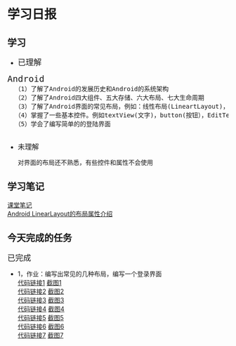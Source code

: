 # 学习日报

## 学习

* <font size=4>已理解</font>
<pre>
<font size=5>Android</font>
  （1）了解了Android的发展历史和Android的系统架构
  （2）了解了Android四大组件、五大存储、六大布局、七大生命周期
  （3）了解了Android界面的常见布局，例如：线性布局(LineartLayout)，相对布局(RelativeLayout)，相对布局(RelativeLayout)等
  （4）掌握了一些基本控件。例如textView(文字)，button(按钮），EditText(文本输入)，imageView(图片)，progressBar(进度条)
  （5）学会了编写简单的的登陆界面
   
</pre>

* <font size=3.5>未理解</font>

    对界面的布局还不熟悉，有些控件和属性不会使用

## 学习笔记
[课堂笔记](https://blog.csdn.net/jinmie0193/article/details/81806393)   
[Android LinearLayout的布局属性介绍](https://blog.csdn.net/jinmie0193/article/details/81806393)





## 今天完成的任务

<font size=4>已完成</font>
* 1，作业：编写出常见的几种布局，编写一个登录界面  
[代码链接1](https://github.com/zhaoanxiang/summertraing/blob/master/0806/buju1.xml)    [截图1](https://github.com/zhaoanxiang/summertraing/blob/master/0806/%E5%9B%BE1.png)   
[代码链接2](https://github.com/zhaoanxiang/summertraing/blob/master/0806/buju2.xml)    [截图2](https://github.com/zhaoanxiang/summertraing/blob/master/0806/%E5%9B%BE2.png)   
[代码链接3](https://github.com/zhaoanxiang/summertraing/blob/master/0806/buju3.xml)    [截图3](https://github.com/zhaoanxiang/summertraing/blob/master/0806/%E5%9B%BE3.png)   
[代码链接4](https://github.com/zhaoanxiang/summertraing/blob/master/0806/buju4.xml)    [截图4](https://github.com/zhaoanxiang/summertraing/blob/master/0806/%E5%9B%BE4.png)   
[代码链接5](https://github.com/zhaoanxiang/summertraing/blob/master/0806/buju5.xml)    [截图5](https://github.com/zhaoanxiang/summertraing/blob/master/0806/%E5%9B%BE5.png)   
[代码链接6](https://github.com/zhaoanxiang/summertraing/blob/master/0806/percent_layout.xml)    [截图6](https://github.com/zhaoanxiang/summertraing/blob/master/0806/%E5%9B%BE6.png)   
[代码链接7](https://github.com/zhaoanxiang/summertraing/blob/master/0806/login_page.xml)    [截图7](https://github.com/zhaoanxiang/summertraing/blob/master/0806/%E5%9B%BE7.png) 


